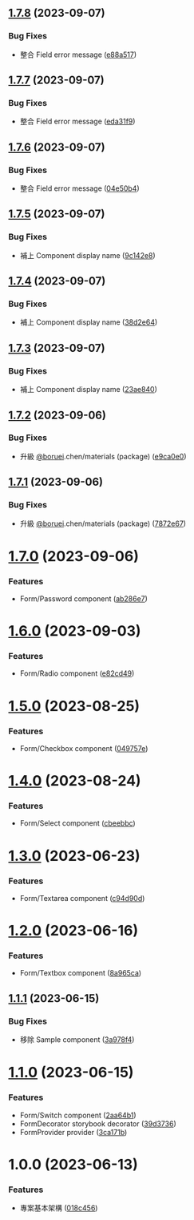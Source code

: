 ## [1.7.8](https://github.com/boruei-chen/react-hook-form-materials/compare/v1.7.7...v1.7.8) (2023-09-07)


### Bug Fixes

* 整合 Field error message ([e88a517](https://github.com/boruei-chen/react-hook-form-materials/commit/e88a5179cbd60c79d8403109fb5cd10b4b46dd7e))

## [1.7.7](https://github.com/boruei-chen/react-hook-form-materials/compare/v1.7.6...v1.7.7) (2023-09-07)


### Bug Fixes

* 整合 Field error message ([eda31f9](https://github.com/boruei-chen/react-hook-form-materials/commit/eda31f9bafc118afcc4b0a3774453a52f4fc7c5d))

## [1.7.6](https://github.com/boruei-chen/react-hook-form-materials/compare/v1.7.5...v1.7.6) (2023-09-07)


### Bug Fixes

* 整合 Field error message ([04e50b4](https://github.com/boruei-chen/react-hook-form-materials/commit/04e50b4f0863e5fc6cc258b039fb01addb6720cb))

## [1.7.5](https://github.com/boruei-chen/react-hook-form-materials/compare/v1.7.4...v1.7.5) (2023-09-07)


### Bug Fixes

* 補上 Component display name ([9c142e8](https://github.com/boruei-chen/react-hook-form-materials/commit/9c142e87af7a8e34dbb4bee532bbad107218edbc))

## [1.7.4](https://github.com/boruei-chen/react-hook-form-materials/compare/v1.7.3...v1.7.4) (2023-09-07)


### Bug Fixes

* 補上 Component display name ([38d2e64](https://github.com/boruei-chen/react-hook-form-materials/commit/38d2e6450341d0da94fa73fb940612258c63a8fa))

## [1.7.3](https://github.com/boruei-chen/react-hook-form-materials/compare/v1.7.2...v1.7.3) (2023-09-07)


### Bug Fixes

* 補上 Component display name ([23ae840](https://github.com/boruei-chen/react-hook-form-materials/commit/23ae8405a6be69e45c5b7669ea5141de02932d21))

## [1.7.2](https://github.com/boruei-chen/react-hook-form-materials/compare/v1.7.1...v1.7.2) (2023-09-06)


### Bug Fixes

* 升級 [@boruei](https://github.com/boruei).chen/materials (package) ([e9ca0e0](https://github.com/boruei-chen/react-hook-form-materials/commit/e9ca0e0d8e2b465e6bcb88f8148c1664453ae403))

## [1.7.1](https://github.com/boruei-chen/react-hook-form-materials/compare/v1.7.0...v1.7.1) (2023-09-06)


### Bug Fixes

* 升級 [@boruei](https://github.com/boruei).chen/materials (package) ([7872e67](https://github.com/boruei-chen/react-hook-form-materials/commit/7872e673723eba53e5dfc7e2f30a82af7a572219))

# [1.7.0](https://github.com/boruei-chen/react-hook-form-materials/compare/v1.6.0...v1.7.0) (2023-09-06)


### Features

* Form/Password component ([ab286e7](https://github.com/boruei-chen/react-hook-form-materials/commit/ab286e776bbb29d97ff98a4fd9d644b7df5bdeb0))

# [1.6.0](https://github.com/boruei-chen/react-hook-form-materials/compare/v1.5.0...v1.6.0) (2023-09-03)


### Features

* Form/Radio component ([e82cd49](https://github.com/boruei-chen/react-hook-form-materials/commit/e82cd491b45061a69f30a8407a3dcf34af8d5909))

# [1.5.0](https://github.com/boruei-chen/react-hook-form-materials/compare/v1.4.0...v1.5.0) (2023-08-25)


### Features

* Form/Checkbox component ([049757e](https://github.com/boruei-chen/react-hook-form-materials/commit/049757e37926ea00312edeb7727650d52c8f53ec))

# [1.4.0](https://github.com/boruei-chen/react-hook-form-materials/compare/v1.3.0...v1.4.0) (2023-08-24)


### Features

* Form/Select component ([cbeebbc](https://github.com/boruei-chen/react-hook-form-materials/commit/cbeebbc18d541f703dffb2a3fd2e7f16a1d3f301))

# [1.3.0](https://github.com/boruei-chen/react-hook-form-materials/compare/v1.2.0...v1.3.0) (2023-06-23)


### Features

* Form/Textarea component ([c94d90d](https://github.com/boruei-chen/react-hook-form-materials/commit/c94d90dc8bee37f7bf7cc7439e7b2bb934e17f45))

# [1.2.0](https://github.com/boruei-chen/react-hook-form-materials/compare/v1.1.1...v1.2.0) (2023-06-16)


### Features

* Form/Textbox component ([8a965ca](https://github.com/boruei-chen/react-hook-form-materials/commit/8a965ca2809883e7f928030eedb6b5c3880657a5))

## [1.1.1](https://github.com/boruei-chen/react-hook-form-materials/compare/v1.1.0...v1.1.1) (2023-06-15)


### Bug Fixes

* 移除 Sample component ([3a978f4](https://github.com/boruei-chen/react-hook-form-materials/commit/3a978f41b60919af736c47e4e85dbff35f1b6176))

# [1.1.0](https://github.com/boruei-chen/react-hook-form-materials/compare/v1.0.0...v1.1.0) (2023-06-15)


### Features

* Form/Switch component ([2aa64b1](https://github.com/boruei-chen/react-hook-form-materials/commit/2aa64b19d56127356643430c3b2c83d3b0def525))
* FormDecorator storybook decorator ([39d3736](https://github.com/boruei-chen/react-hook-form-materials/commit/39d3736497275eceafce3a43f67581cddd130610))
* FormProvider provider ([3ca171b](https://github.com/boruei-chen/react-hook-form-materials/commit/3ca171b0991fb7e4edcf90c862330a125fa50813))

# 1.0.0 (2023-06-13)


### Features

* 專案基本架構 ([018c456](https://github.com/boruei-chen/react-hook-form-materials/commit/018c456f3544d50e70d02a31f51a42c80796ed78))
